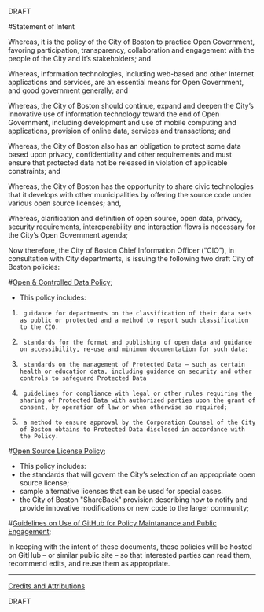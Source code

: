 DRAFT

#Statement of Intent

Whereas, it is the policy of the City of Boston to practice Open Government, favoring participation, transparency, collaboration and engagement with the people of the City and it’s stakeholders; and

Whereas, information technologies, including web-based and other Internet applications and services, are an essential means for Open Government, and good government generally; and

Whereas, the City of Boston should continue, expand and deepen the City’s innovative use of information technology toward the end of Open Government, including development and use of mobile computing and applications, provision of online data, services and transactions; and

Whereas, the City of Boston also has an obligation to protect some data based upon privacy, confidentiality and other requirements and must ensure that protected data not be released in violation of applicable constraints; and

Whereas, the City of Boston has the opportunity to share civic technologies that it develops with other municipalities by offering the source code under various open source licenses; and, 

Whereas, clarification and definition of open source, open data, privacy, security requirements, interoperability and interaction flows is necessary for the City’s Open Government agenda;

Now therefore, the City of Boston Chief Information Officer (“CIO”), in consultation with City departments, is issuing the following two draft City of Boston policies:

#[Open & Controlled Data Policy](OpenAndControlledDataPolicy.md);

- This policy includes:
 1.      guidance for departments on the classification of their data sets as public or protected and a method to report such classification to the CIO. 
 2.      standards for the format and publishing of open data and guidance on accessibility, re-use and minimum documentation for such data;
 3.      standards on the management of Protected Data – such as certain health or education data, including guidance on security and other controls to safeguard Protected Data
 4.      guidelines for compliance with legal or other rules requiring the sharing of Protected Data with authorized parties upon the grant of consent, by operation of law or when otherwise so required;
 5.      a method to ensure approval by the Corporation Counsel of the City of Boston obtains to Protected Data disclosed in accordance with the Policy.
 
#[Open Source License Policy](OpenSourceLicenseGuidelines.md);


- This policy includes:
 - the standards that will govern the City’s selection of an appropriate open source license;
 - sample alternative licenses that can be used for special cases.
 - the City of Boston "ShareBack" provision describing how to notify and provide innovative modifications or new code to the larger community;

#[Guidelines on Use of GitHub for Policy Maintanance and Public Engagement](GitPol.md);


In keeping with the intent of these documents, these policies will be hosted on GitHub – or similar public site – so that interested parties can read them, recommend edits, and reuse them as appropriate.

-------
[Credits and Attributions](credits.md)


DRAFT
